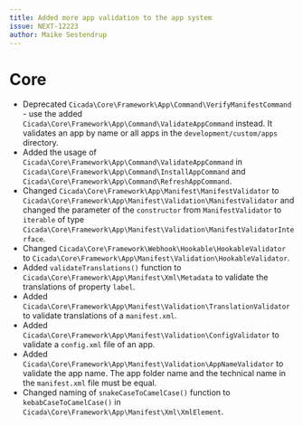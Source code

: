 ```yaml
---
title: Added more app validation to the app system
issue: NEXT-12223
author: Maike Sestendrup
---
```

# Core
* Deprecated `Cicada\Core\Framework\App\Command\VerifyManifestCommand` - use the added `Cicada\Core\Framework\App\Command\ValidateAppCommand` instead. It validates an app by name or all apps in the `development/custom/apps` directory.
* Added the usage of `Cicada\Core\Framework\App\Command\ValidateAppCommand` in `Cicada\Core\Framework\App\Command\InstallAppCommand` and `Cicada\Core\Framework\App\Command\RefreshAppCommand`.
* Changed `Cicada\Core\Framework\App\Manifest\ManifestValidator` to `Cicada\Core\Framework\App\Manifest\Validation\ManifestValidator` and changed the parameter of the `constructor` from `ManifestValidator` to `iterable` of type `Cicada\Core\Framework\App\Manifest\Validation\ManifestValidatorInterface`.
* Changed `Cicada\Core\Framework\Webhook\Hookable\HookableValidator` to `Cicada\Core\Framework\App\Manifest\Validation\HookableValidator`.
* Added `validateTranslations()` function to `Cicada\Core\Framework\App\Manifest\Xml\Metadata` to validate the translations of property `label`.
* Added `Cicada\Core\Framework\App\Manifest\Validation\TranslationValidator` to validate translations of a `manifest.xml`.
* Added `Cicada\Core\Framework\App\Manifest\Validation\ConfigValidator` to validate a `config.xml` file of an app.
* Added `Cicada\Core\Framework\App\Manifest\Validation\AppNameValidator` to validate the app name. The app folder name and the technical name in the `manifest.xml` file must be equal.
* Changed naming of `snakeCaseToCamelCase()` function to `kebabCaseToCamelCase()` in `Cicada\Core\Framework\App\Manifest\Xml\XmlElement`.
